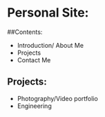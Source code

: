 # Personal Site:

##Contents:
- Introduction/ About Me
- Projects
- Contact Me 



## Projects:
- Photography/Video portfolio
- Engineering